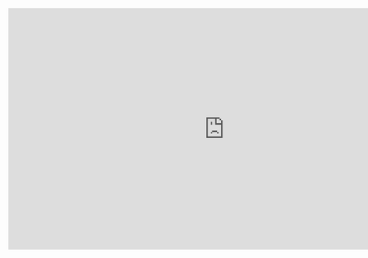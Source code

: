 <iframe width="877" height="493" src="https://www.youtube.com/embed/RYsEqLq-Xss" frameborder="0" allow="accelerometer; autoplay; encrypted-media; gyroscope; picture-in-picture" allowfullscreen></iframe>
